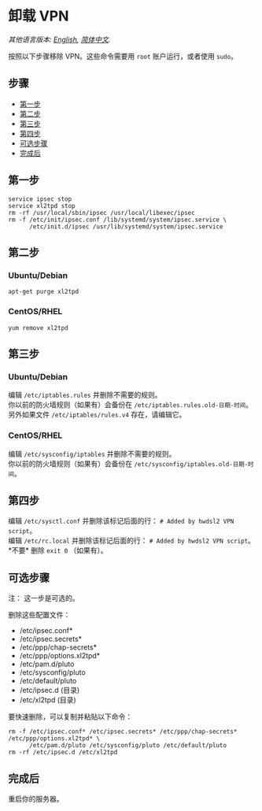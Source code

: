 ﻿# 卸载 VPN

*其他语言版本: [English](uninstall.md), [简体中文](uninstall-zh.md).*

按照以下步骤移除 VPN。这些命令需要用 `root` 账户运行，或者使用 `sudo`。

## 步骤

* [第一步](#第一步)
* [第二步](#第二步)
* [第三步](#第三步)
* [第四步](#第四步)
* [可选步骤](#可选步骤)
* [完成后](#完成后)

## 第一步

```
service ipsec stop
service xl2tpd stop
rm -rf /usr/local/sbin/ipsec /usr/local/libexec/ipsec
rm -f /etc/init/ipsec.conf /lib/systemd/system/ipsec.service \
      /etc/init.d/ipsec /usr/lib/systemd/system/ipsec.service
```

## 第二步

### Ubuntu/Debian

`apt-get purge xl2tpd`

### CentOS/RHEL

`yum remove xl2tpd`

## 第三步

### Ubuntu/Debian

编辑 `/etc/iptables.rules` 并删除不需要的规则。   
你以前的防火墙规则（如果有）会备份在 `/etc/iptables.rules.old-日期-时间`。   
另外如果文件 `/etc/iptables/rules.v4` 存在，请编辑它。   

### CentOS/RHEL

编辑 `/etc/sysconfig/iptables` 并删除不需要的规则。   
你以前的防火墙规则（如果有）会备份在 `/etc/sysconfig/iptables.old-日期-时间`。   

## 第四步

编辑 `/etc/sysctl.conf` 并删除该标记后面的行： `# Added by hwdsl2 VPN script`。   
编辑 `/etc/rc.local` 并删除该标记后面的行： `# Added by hwdsl2 VPN script`。\*不要\* 删除 `exit 0` （如果有）。

## 可选步骤

注： 这一步是可选的。

删除这些配置文件：

* /etc/ipsec.conf*
* /etc/ipsec.secrets*
* /etc/ppp/chap-secrets*
* /etc/ppp/options.xl2tpd*
* /etc/pam.d/pluto
* /etc/sysconfig/pluto
* /etc/default/pluto
* /etc/ipsec.d (目录)
* /etc/xl2tpd (目录)

要快速删除，可以复制并粘贴以下命令：

```
rm -f /etc/ipsec.conf* /etc/ipsec.secrets* /etc/ppp/chap-secrets* /etc/ppp/options.xl2tpd* \
      /etc/pam.d/pluto /etc/sysconfig/pluto /etc/default/pluto
rm -rf /etc/ipsec.d /etc/xl2tpd
```

## 完成后

重启你的服务器。
